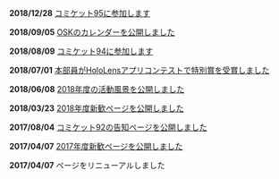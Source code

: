**2018/12/28** [コミケット95に参加します](#page/2018/c95)

**2018/09/05** [OSKのカレンダーを公開しました](#calendar)

**2018/08/09** [コミケット94に参加します](#page/2018/c94)

**2018/07/01** [本部員がHoloLensアプリコンテストで特別賞を受賞しました](#page/2018/microsoft-hololens-app-dev-contest-special-prize)

**2018/06/08** [2018年度の活動風景を公開しました](#page/2018/log-06)

**2018/03/23** [2018年度新歓ページを公開しました](#page/2018/welcome)

**2017/08/04** [コミケット92の告知ページを公開しました](#page/2017/c92)

**2017/04/07** [2017年度新歓ページを公開しました](#page/2017/welcome)

**2017/04/07** ページをリニューアルしました
